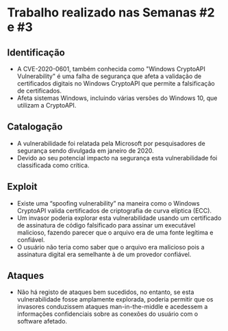 # Trabalho realizado nas Semanas #2 e #3

## Identificação

- A CVE-2020-0601, também conhecida como "Windows CryptoAPI Vulnerability" é uma falha de segurança que afeta a validação de certificados digitais no Windows CryptoAPI que permite a falsificação de certificados.
- Afeta sistemas Windows, incluindo várias versões do Windows 10, que utilizam a CryptoAPI.

## Catalogação

- A vulnerabilidade foi relatada pela Microsoft por pesquisadores de segurança sendo divulgada em janeiro de 2020.
- Devido ao seu potencial impacto na segurança esta vulnerabilidade foi classificada como crítica.

## Exploit

- Existe uma “spoofing vulnerability” na maneira como o Windows CryptoAPI valida certificados de criptografia de curva elíptica (ECC).
- Um invasor poderia explorar esta vulnerabilidade usando um certificado de assinatura de código falsificado para assinar um executável malicioso, fazendo parecer que o arquivo era de uma fonte legítima e confiável.
- O usuário não teria como saber que o arquivo era malicioso pois a assinatura digital era semelhante à de um provedor confiável.

## Ataques

- Não há registo de ataques bem sucedidos, no entanto, se esta vulnerabilidade fosse amplamente explorada, poderia permitir que os invasores conduzissem ataques man-in-the-middle e acedessem a informações confidenciais sobre as conexões do usuário com o software afetado.
